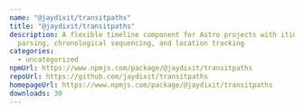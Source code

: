 ```yaml
---
name: "@jaydixit/transitpaths"
title: "@jaydixit/transitpaths"
description: A flexible timeline component for Astro projects with itinerary
  parsing, chronological sequencing, and location tracking
categories:
  - uncategorized
npmUrl: https://www.npmjs.com/package/@jaydixit/transitpaths
repoUrl: https://github.com/jaydixit/transitpaths
homepageUrl: https://www.npmjs.com/package/@jaydixit/transitpaths
downloads: 30
---
```

